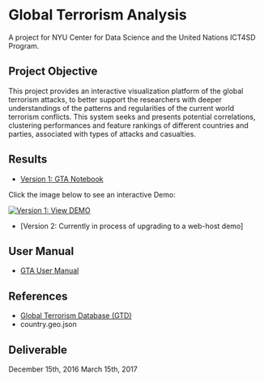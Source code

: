 # Global Terrorism Analysis

A project for NYU Center for Data Science and the United Nations ICT4SD Program.

Project Objective
------------

This project provides an interactive visualization platform of the global terrorism attacks, to better support the researchers with deeper understandings of the patterns and regularities of the current world terrorism conflicts. This system seeks and presents potential correlations, clustering performances and feature rankings of different countries and parties, associated with types of attacks and casualties.


Results
------------

- [Version 1: GTA Notebook](https://github.com/violaciao/Global-Terrorism-Analysis/blob/master/GTA/Global%20Terrorism%20Analysis%20-%20ICT4SD.ipynb)

Click the image below to see an interactive Demo:

[![Version 1: View DEMO](https://raw.githubusercontent.com/violaciao/Global-Terrorism-Analysis/master/header.jpg)](http://nbviewer.jupyter.org/github/violaciao/Global-Terrorism-Analysis/blob/315b283f926c408fd642ff76112d6db0026bc5e2/GTA/Global%20Terrorism%20Analysis%20-%20ICT4SD.ipynb)


- [Version 2: Currently in process of upgrading to a web-host demo]


User Manual
------------

- [GTA User Manual](https://docs.google.com/document/d/1KNxP-8Ccey1tM1sOBJRB7VyB3rjtPe2gbDFlHtD_iCk/edit?invite=CJDxrtgM&ts=58545934#)


References
------------

- [Global Terrorism Database (GTD)](https://www.start.umd.edu/gtd/)
- country.geo.json  


Deliverable
----
December 15th, 2016
March 15th, 2017
